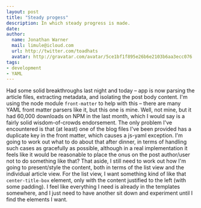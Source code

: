 ```yaml
---
layout: post
title: "Steady progess"
description: In which steady progress is made.
date:
author:
  name: Jonathan Warner
  mail: limule@icloud.com
  url: http://twitter.com/toadhats
  avatar: http://gravatar.com/avatar/5ce1bf1f895e26b6e2103b6aa3ecc076
tags:
- development
- YAML
---
```

Had some solid breakthroughs last night and today – app is now parsing the article files, extracting metadata, and isolating the post body content. I'm using the node module `front-matter` to help with this – there are many YAML front matter parsers like it, but this one is mine. Well, not mine, but it had 60,000 downloads on NPM in the last month, which I would say is a fairly solid wisdom-of-crowds endorsement. The only problem I've encountered is that (at least) one of the blog files I've been provided has a duplicate key in the front matter, which causes a js-yaml exception. I'm going to work out what to do about that after dinner, in terms of handling such cases as gracefully as possible, although in a real implementation it feels like it would be reasonable to place the onus on the post author/user not to do something like that? That aside, I still need to work out how I'm going to present/style the content, both in terms of the list view and the individual article view. For the list view, I want something kind of like that `center-title-box` element, only with the content justified to the left (with some padding). I feel like everything I need is already in the templates somewhere, and I just need to have another sit down and experiment until I find the elements I want.
